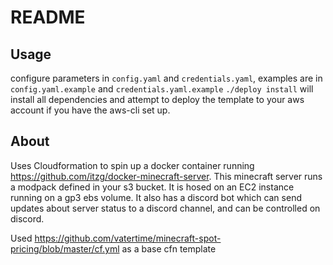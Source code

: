 # README


## Usage

configure parameters in `config.yaml` and `credentials.yaml`, examples are in `config.yaml.example` and `credentials.yaml.example`
`./deploy install` will install all dependencies and attempt to deploy the template to your aws account if you have the aws-cli set up.

## About

Uses Cloudformation to spin up a docker container running https://github.com/itzg/docker-minecraft-server. 
This minecraft server runs a modpack defined in your s3 bucket. It is hosed on an EC2 instance running on a gp3 ebs volume. 
It also has a discord bot which can send updates about server status to a discord channel, and can be controlled on discord.

Used https://github.com/vatertime/minecraft-spot-pricing/blob/master/cf.yml as a base cfn template
 